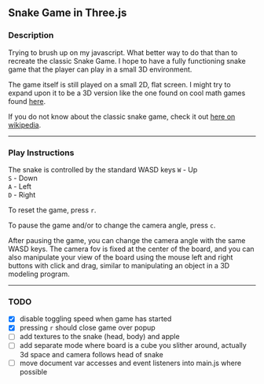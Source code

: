 ## Snake Game in Three.js

### Description
Trying to brush up on my javascript. What better way to do that
than to recreate the classic Snake Game. I hope to have a fully 
functioning snake game that the player can play in a small 3D 
environment. 

The game itself is still played on a small 2D, flat screen.
I might try to expand upon it to be a 3D version like the 
one found on cool math games found [here](https://www.coolmathgames.com/0-snake-3d).

If you do not know about the classic snake game, check it out [here on wikipedia](https://en.wikipedia.org/wiki/Snake_(video_game_genre)).

---
### Play Instructions
The snake is controlled by the standard WASD keys
`W` - Up<br>
`S` - Down<br>
`A` - Left<br>
`D` - Right<br>

To reset the game, press `r`. 

To pause the game and/or to change the camera angle, press `c`. 

After pausing the game, you can change the camera angle with the same WASD keys.
The camera fov is fixed at the center of the board, and you can also manipulate your view 
of the board using the mouse left and right buttons with click and drag, similar to manipulating
an object in a 3D modeling program. 

---
### TODO
- [x] disable toggling speed when game has started
- [x] pressing `r` should close game over popup
- [ ] add textures to the snake (head, body) and apple
- [ ] add separate mode where board is a cube you slither around, actually 3d space and camera follows head of snake
- [ ] move document var accesses and event listeners into main.js where possible